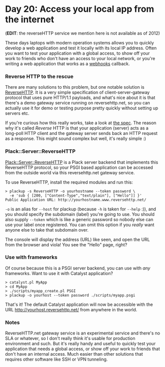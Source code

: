 # Day 20: Access your local app from the internet

(**EDIT**: the reverseHTTP service we mention here is not available as of 2012)

These days laptops with modern operation systems allows you to quickly develop a web application and test it locally with its local IP address. Often you want to test your application with a global access, to show off your work to friends who don't have an access to your local network, or you're writing a web application that works as a [webhooks][1] callback.

### Reverse HTTP to the rescue

There are many solutions to this problem, but one notable solution is [ReverseHTTP][2]. It is a very simple specification of client-server-gateway protocol that uses pure HTTP/1.1 payloads, and what's nice about it is that there's a demo gateway service running on reversehttp.net, so you can actually use it for demo or testing purpose pretty quickly without setting up servers etc.

If you're curious how this really works, take a look at [the spec][3]. The reason why it's called _Reverse_ HTTP is that your application (server) acts as a long-poll HTTP client and the gateway server sends back an HTTP request as a response. This might sound complex but well, it's really simple :)

### Plack::Server::ReverseHTTP

[Plack::Server::ReverseHTTP][4] is a Plack server backend that implements this ReverseHTTP protocol, so your PSGI based application can be accessed from the outside world via this reversehttp.net gateway service.

To use ReverseHTTP, install the required modules and run this:

```
> plackup -s ReverseHTTP -o yourhostname --token password \
  -e 'sub { [200, ["Content-Type","text/plain"], ["Hello"]] }'
Public Application URL: http://yourhostname.www.reversehttp.net/
```

`-o` is an alias for `--host` for plackup (because `-h` is taken for `--help` :)), and you should specify the subdomain (label) you're going to use. You should also supply `--token` which is like a generic password so nobody else can use your label once registered. You can omit this option if you _really_ want anyone else to take that subdomain over.

The console will display the address (URL) like seen, and open the URL from the browser and viola! You see the "Hello" page, right?

### Use with frameworks

Of course because this is a PSGI server backend, you can use with _any_ frameworks. Want to use it with Catalyst application?

```
> catalyst.pl MyApp
> cd MyApp
> ./scripts/myapp_create.pl PSGI
> plackup -o yourhost --token password ./scripts/myapp.psgi
```

That's it! The default Catalyst application will now be accessible with the URL http://yourhost.reversehttp.net/ from anywhere in the world.

### Notes

ReverseHTTP.net gateway service is an experimental service and there's no SLA or whatever, so I don't really think it's usable for production environment and such. But it's really handy and useful to quickly test your application that needs a global access, or show off your work to friends that don't have an internal access. Much easier than other solutions that requires other software like SSH or VPN tunneling.

  [1]: http://www.webhooks.org/
  [2]: http://www.reversehttp.net/
  [3]: http://www.reversehttp.net/specs.html
  [4]: http://search.cpan.org/~miyagawa/Plack-Server-ReverseHTTP-0.01/

